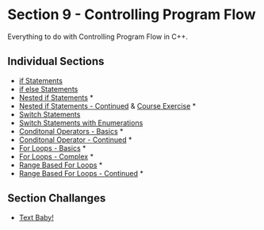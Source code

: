 # Section 9 - Controlling Program Flow
Everything to do with Controlling Program Flow in C++.

## Individual Sections
- [if Statements](https://github.com/0xToast/Cplusplus/blob/main/Udemy/section%209/ifStatements.cpp)
- [if else Statements](https://github.com/0xToast/Cplusplus/blob/main/Udemy/section%209/ifelseStatments.cpp)
- [Nested if Statements](https://github.com/0xToast/Cplusplus/blob/main/Udemy/section%209/nestedIfStatements.cpp) *
- [Nested if Statements - Continued](https://github.com/0xToast/Cplusplus/blob/main/Udemy/section%209/nestedIfStatementsCont.cpp) & [Course Exercise](https://github.com/0xToast/Cplusplus/blob/main/Udemy/section%209/nestedIfStatementsCont.cpp) *
- [Switch Statements](https://github.com/0xToast/Cplusplus/blob/main/Udemy/section%209/switchStatement.cpp) 
- [Switch Statements with Enumerations](https://github.com/0xToast/Cplusplus/blob/main/Udemy/section%209/switchStatementWithEnum.cpp) 
- [Conditonal Operators - Basics](https://github.com/0xToast/Cplusplus/blob/main/Udemy/section%209/conditonalOperatorsBasicExampls.cpp) *
- [Conditonal Operator - Continued](https://github.com/0xToast/Cplusplus/blob/main/Udemy/section%209/conditonalOperatorsContinued.cpp) *
- [For Loops - Basics](https://github.com/0xToast/Cplusplus/blob/main/Udemy/section%209/forLoopBasics.cpp) *
- [For Loops - Complex](https://github.com/0xToast/Cplusplus/blob/main/Udemy/section%209/forLoopComplex.cpp) *
- [Range Based For Loops](https://github.com/0xToast/Cplusplus/blob/main/Udemy/section%209/rangebaseForLoopBasics.cpp) *
- [Range Based For Loops - Continued](https://github.com/0xToast/Cplusplus/blob/main/Udemy/section%209/rangeBasedForLoopsExercises.cpp) *
## Section Challanges
- [Text Baby!](URL)
